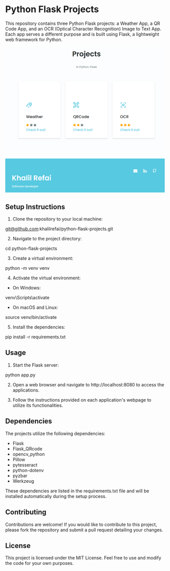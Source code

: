 # Python Flask Projects

This repository contains three Python Flask projects: a Weather App, a QR Code App, and an OCR (Optical Character Recognition) Image to Text App. Each app serves a different purpose and is built using Flask, a lightweight web framework for Python.

![screenshot](https://github.com/khalilrefai/python-flask-projects/blob/main/screenshot.PNG?raw=true)

## Setup Instructions

1. Clone the repository to your local machine:

git@github.com:khalilrefai/python-flask-projects.git

2. Navigate to the project directory:

cd python-flask-projects

3. Create a virtual environment:

python -m venv venv

4. Activate the virtual environment:

- On Windows:

venv\Scripts\activate

- On macOS and Linux:

source venv/bin/activate

5. Install the dependencies:

pip install -r requirements.txt

## Usage

1. Start the Flask server:

python app.py

2. Open a web browser and navigate to http://localhost:8080 to access the applications.

3. Follow the instructions provided on each application's webpage to utilize its functionalities.

## Dependencies

The projects utilize the following dependencies:

- Flask
- Flask_QRcode
- opencv_python
- Pillow
- pytesseract
- python-dotenv
- pyzbar
- Werkzeug

These dependencies are listed in the requirements.txt file and will be installed automatically during the setup process.

## Contributing

Contributions are welcome! If you would like to contribute to this project, please fork the repository and submit a pull request detailing your changes.

## License

This project is licensed under the MIT License. Feel free to use and modify the code for your own purposes.
